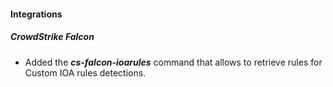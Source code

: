
#### Integrations
##### CrowdStrike Falcon
- Added the ***cs-falcon-ioarules*** command that allows to retrieve rules for Custom IOA rules detections.
